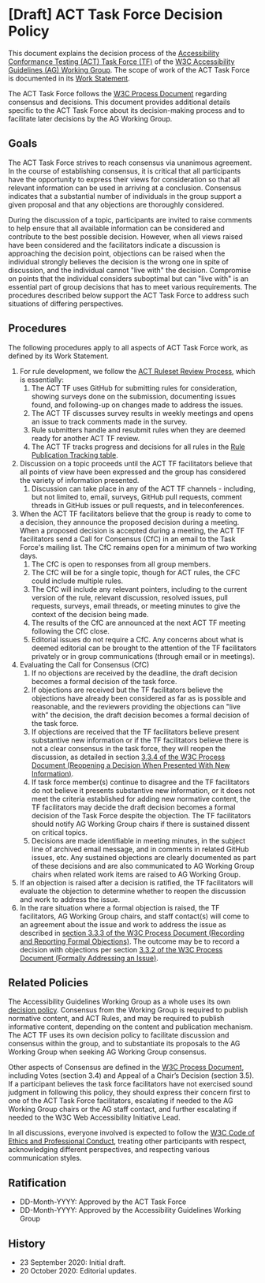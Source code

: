 # [Draft] ACT Task Force Decision Policy

This document explains the decision process of the <a href="https://www.w3.org/WAI/GL/task-forces/conformance-testing/">Accessibility Conformance Testing (ACT) Task Force (TF)</a> of the <a href="https://www.w3.org/WAI/GL/">W3C Accessibility Guidelines (AG) Working Group</a>. The scope of work of the ACT Task Force is documented in its <a href="https://www.w3.org/WAI/GL/task-forces/conformance-testing/work-statement">Work Statement</a>.

The ACT Task Force follows the <a href="http://www.w3.org/Consortium/Process/">W3C Process Document</a> regarding consensus and decisions. This document provides additional details specific to the ACT Task Force about its decision-making process and to facilitate later decisions by the AG Working Group.

## Goals

The ACT Task Force strives to reach consensus via unanimous agreement. In the course of establishing consensus, it is critical that all participants have the opportunity to express their views for consideration so that all relevant information can be used in arriving at a conclusion. Consensus indicates that a substantial number of individuals in the group support a given proposal and that any objections are thoroughly considered.

During the discussion of a topic, participants are invited to raise comments to help ensure that all available information can be considered and contribute to the best possible decision. However, when all views raised have been considered and the facilitators indicate a discussion is approaching the decision point, objections can be raised when the individual strongly believes the decision is the wrong one in spite of discussion, and the individual cannot "live with" the decision. Compromise on points that the individual considers suboptimal but can "live with" is an essential part of group decisions that has to meet various requirements. The procedures described below support the ACT Task Force to address such situations of differing perspectives.

## Procedures

The following procedures apply to all aspects of ACT Task Force work, as defined by its Work Statement.

1. For rule development, we follow the <a href="https://github.com/w3c/wcag-act/blob/master/wcag-ruleset-review-process.md">ACT Ruleset Review Process</a>, which is essentially:
    1. The ACT TF uses GitHub for submitting rules for consideration, showing surveys done on the submission, documenting issues found, and following-up on changes made to address the issues.
    2. The ACT TF discusses survey results in weekly meetings and opens an issue to track comments made in the survey.
    3. Rule submitters handle and resubmit rules when they are deemed ready for another ACT TF review.
    4. The ACT TF tracks progress and decisions for all rules in the <a href="https://www.w3.org/WAI/GL/task-forces/conformance-testing/wiki/Rule_Publication_Tracking">Rule Publication Tracking table</a>.
2. Discussion on a topic proceeds until the ACT TF facilitators believe that all points of view have been expressed and the group has considered the variety of information presented. 
    1. Discussion can take place in any of the ACT TF channels - including, but not limited to, email, surveys, GitHub pull requests, comment threads in GitHub issues or pull requests, and in teleconferences.
3. When the ACT TF facilitators believe that the group is ready to come to a decision, they announce the proposed decision during a meeting. When a proposed decision is accepted during a meeting, the ACT TF facilitators send a Call for Consensus (CfC) in an email to the Task Force's mailing list. The CfC remains open for a minimum of two working days.
    1. The CfC is open to responses from all group members.
    2. The CfC will be for a single topic, though for ACT rules, the CFC could include multiple rules.
    3. The CfC will include any relevant pointers, including to the current version of the rule, relevant discussion, resolved issues, pull requests, surveys, email threads, or meeting minutes to give the context of the decision being made.
    4. The results of the CfC are announced at the next ACT TF meeting following the CfC close.
    5. Editorial issues do not require a CfC. Any concerns about what is deemed editorial can be brought to the attention of the TF facilitators privately or in group communications (through email or in meetings).
4. Evaluating the Call for Consensus (CfC)
    1. If no objections are received by the deadline, the draft decision becomes a formal decision of the task force.
    2. If objections are received but the TF facilitators believe the objections have already been considered as far as is possible and reasonable, and the reviewers providing the objections can "live with” the decision, the draft decision becomes a formal decision of the task force.
    3. If objections are received that the TF facilitators believe present substantive new information or if the TF facilitators believe there is not a clear consensus in the task force, they will reopen the discussion, as detailed in section <a href="https://www.w3.org/Consortium/Process/#WGChairReopen">3.3.4 of the W3C Process Document (Reopening a Decision When Presented With New Information)</a>.
    4. If task force member(s) continue to disagree and the TF facilitators do not believe it presents substantive new information, or it does not meet the criteria established for adding new normative content, the TF facilitators may decide the draft decision becomes a formal decision of the Task Force despite the objection. The TF facilitators should notify AG Working Group chairs if there is sustained dissent on critical topics.
    5. Decisions are made identifiable in meeting minutes, in the subject line of archived email message, and in comments in related GitHub issues, etc. Any sustained objections are clearly documented as part of these decisions and are also communicated to AG Working Group chairs when related work items are raised to AG Working Group.
5. If an objection is raised after a decision is ratified, the TF facilitators will evaluate the objection to determine whether to reopen the discussion and work to address the issue.
6. In the rare situation where a formal objection is raised, the TF facilitators, AG Working Group chairs, and staff contact(s) will come to an agreement about the issue and work to address the issue as described in <a href="http://www.w3.org/Consortium/Process/#WGArchiveMinorityViews">section 3.3.3 of the W3C Process Document (Recording and Reporting Formal Objections)</a>. The outcome may be to record a decision with objections per section <a href="http://www.w3.org/Consortium/Process/#formal-address">3.3.2 of the W3C Process Document (Formally Addressing an Issue)</a>.

## Related Policies

The Accessibility Guidelines Working Group as a whole uses its own <a href="https://www.w3.org/WAI/GL/decision-policy">decision policy</a>. Consensus from the Working Group is required to publish normative content, and ACT Rules, and may be required to publish informative content, depending on the content and publication mechanism. The ACT TF uses its own decision policy to facilitate discussion and consensus within the group, and to substantiate its proposals to the AG Working Group when seeking AG Working Group consensus.

Other aspects of Consensus are defined in the <a href="https://www.w3.org/Consortium/Process/">W3C Process Document</a>, including Votes (section 3.4) and Appeal of a Chair’s Decision (section 3.5). If a participant believes the task force facilitators have not exercised sound judgment in following this policy, they should express their concern first to one of the ACT Task Force facilitators, escalating if needed to the AG Working Group chairs or the AG staff contact, and further escalating if needed to the W3C Web Accessibility Initiative Lead.

In all discussions, everyone involved is expected to follow the <a href="https://www.w3.org/Consortium/cepc/">W3C Code of Ethics and Professional Conduct</a>, treating other participants with respect, acknowledging different perspectives, and respecting various communication styles.

## Ratification

- DD-Month-YYYY: Approved by the ACT Task Force
- DD-Month-YYYY: Approved by the Accessibility Guidelines Working Group

## History

- 23 September 2020: Initial draft.
- 20 October 2020: Editorial updates.
